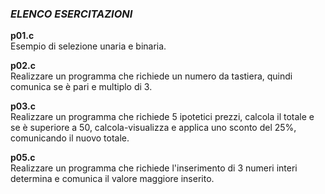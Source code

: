 ### *ELENCO ESERCITAZIONI*

**p01.c**  
Esempio di selezione unaria e binaria.

**p02.c**  
Realizzare un programma che richiede un numero da tastiera, quindi comunica se è pari e multiplo di 3.

**p03.c**  
Realizzare un programma che richiede 5 ipotetici prezzi, calcola il totale e se è superiore a 50, calcola-visualizza e applica uno sconto del 25%, comunicando il nuovo totale.

**p05.c**  
Realizzare un programma che richiede l'inserimento di 3 numeri interi determina e comunica il valore maggiore inserito.